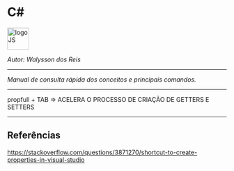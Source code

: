 # **C#**
<div>
<img src="https://encrypted-tbn0.gstatic.com/images?q=tbn:ANd9GcSIE_w78XfBTwkF0J9J_j6iGIbqZmCzrACb2w&usqp=CAU" alt="logoJS" width="50px"/> 
</div>

*Autor: Walysson dos Reis*

----------------------------------------------
*Manual de consulta rápida dos conceitos e principais comandos.*  

---------------------

propfull + TAB  => ACELERA O PROCESSO DE CRIAÇÃO DE GETTERS E SETTERS

--------
## Referências  
https://stackoverflow.com/questions/3871270/shortcut-to-create-properties-in-visual-studio  
